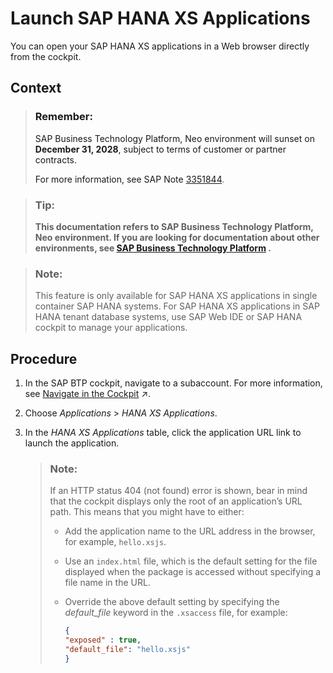 <!-- loio0dd61c3e5d1d4d6cbea9aec94b7f4725 -->

# Launch SAP HANA XS Applications

You can open your SAP HANA XS applications in a Web browser directly from the cockpit.



<a name="loio0dd61c3e5d1d4d6cbea9aec94b7f4725__context_gps_2s1_hcb"/>

## Context

> ### Remember:  
> SAP Business Technology Platform, Neo environment will sunset on **December 31, 2028**, subject to terms of customer or partner contracts.
> 
> For more information, see SAP Note [3351844](https://me.sap.com/notes/3351844).

> ### Tip:  
> **This documentation refers to SAP Business Technology Platform, Neo environment. If you are looking for documentation about other environments, see [SAP Business Technology Platform](https://help.sap.com/docs/btp/sap-business-technology-platform/sap-business-technology-platform?version=Cloud) .**

> ### Note:  
> This feature is only available for SAP HANA XS applications in single container SAP HANA systems. For SAP HANA XS applications in SAP HANA tenant database systems, use SAP Web IDE or SAP HANA cockpit to manage your applications.



## Procedure

1.  In the SAP BTP cockpit, navigate to a subaccount. For more information, see [Navigate in the Cockpit](https://help.sap.com/viewer/65de2977205c403bbc107264b8eccf4b/Cloud/en-US/0874895f1f78459f9517da55a11ffebd.html "Learn how to navigate to your global accounts, directories, and subaccounts in the SAP BTP cockpit.") :arrow_upper_right:.

2.  Choose *Applications* \> *HANA XS Applications*.

3.  In the *HANA XS Applications* table, click the application URL link to launch the application.

    > ### Note:  
    > If an HTTP status 404 \(not found\) error is shown, bear in mind that the cockpit displays only the root of an application’s URL path. This means that you might have to either:
    > 
    > -   Add the application name to the URL address in the browser, for example, `hello.xsjs`.
    > 
    > -   Use an `index.html` file, which is the default setting for the file displayed when the package is accessed without specifying a file name in the URL.
    > 
    > -   Override the above default setting by specifying the *default\_file* keyword in the `.xsaccess` file, for example:
    > 
    >     ```json
    >     {
    >     "exposed" : true,
    >     "default_file": "hello.xsjs"
    >     }
    >     ```


